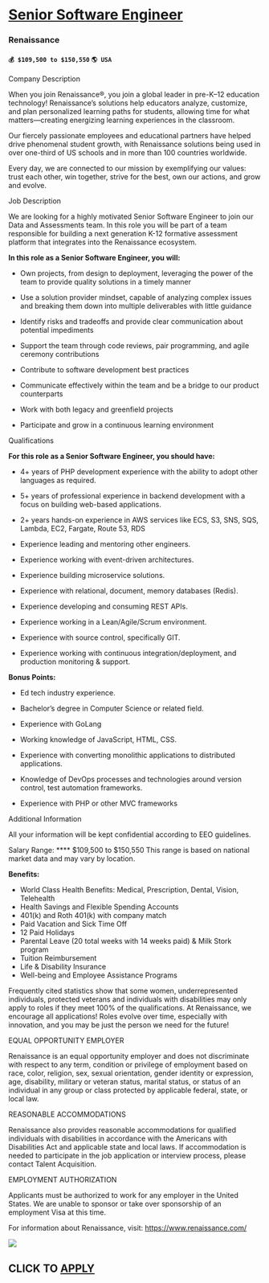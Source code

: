 # [Senior Software Engineer](https://www.remotewlb.com/apply/senior-software-engineer-86463)  
### Renaissance  
#### `💰 $109,500 to $150,550` `🌎 USA`  
  
  

Company Description

When you join Renaissance®, you join a global leader in pre-K–12 education technology! Renaissance’s solutions help educators analyze, customize, and plan personalized learning paths for students, allowing time for what matters—creating energizing learning experiences in the classroom.

Our fiercely passionate employees and educational partners have helped drive phenomenal student growth, with Renaissance solutions being used in over one-third of US schools and in more than 100 countries worldwide.

Every day, we are connected to our mission by exemplifying our values: trust each other, win together, strive for the best, own our actions, and grow and evolve.

  
  

Job Description

We are looking for a highly motivated Senior Software Engineer to join our Data and Assessments team. In this role you will be part of a team responsible for building a next generation K-12 formative assessment platform that integrates into the Renaissance ecosystem.

**In this role as a Senior Software Engineer, you will:**

  * Own projects, from design to deployment, leveraging the power of the team to provide quality solutions in a timely manner 

  * Use a solution provider mindset, capable of analyzing complex issues and breaking them down into multiple deliverables with little guidance 

  * Identify risks and tradeoffs and provide clear communication about potential impediments 

  * Support the team through code reviews, pair programming, and agile ceremony contributions 

  * Contribute to software development best practices 

  * Communicate effectively within the team and be a bridge to our product counterparts 

  * Work with both legacy and greenfield projects 

  * Participate and grow in a continuous learning environment 

  
  

Qualifications

 **For this role as a Senior Software Engineer, you should have:**

  * 4+ years of PHP development experience with the ability to adopt other languages as required. 

  * 5+ years of professional experience in backend development with a focus on building web-based applications. 

  * 2+ years hands-on experience in AWS services like ECS, S3, SNS, SQS, Lambda, EC2, Fargate, Route 53, RDS 

  * Experience leading and mentoring other engineers. 

  * Experience working with event-driven architectures. 

  * Experience building microservice solutions. 

  * Experience with relational, document, memory databases (Redis). 

  * Experience developing and consuming REST APIs. 

  * Experience working in a Lean/Agile/Scrum environment. 

  * Experience with source control, specifically GIT. 

  * Experience working with continuous integration/deployment, and production monitoring & support. 

**Bonus Points:**

  * Ed tech industry experience. 

  * Bachelor’s degree in Computer Science or related field. 

  * Experience with GoLang 

  * Working knowledge of JavaScript, HTML, CSS. 

  * Experience with converting monolithic applications to distributed applications. 

  * Knowledge of DevOps processes and technologies around version control, test automation frameworks. 

  * Experience with PHP or other MVC frameworks 

  
  

Additional Information

All your information will be kept confidential according to EEO guidelines.

Salary Range: **** $109,500 to $150,550 This range is based on national market data and may vary by location.

 **Benefits:**

  * World Class Health Benefits: Medical, Prescription, Dental, Vision, Telehealth
  * Health Savings and Flexible Spending Accounts
  * 401(k) and Roth 401(k) with company match
  * Paid Vacation and Sick Time Off
  * 12 Paid Holidays
  * Parental Leave (20 total weeks with 14 weeks paid) & Milk Stork program
  * Tuition Reimbursement
  * Life & Disability Insurance
  * Well-being and Employee Assistance Programs

Frequently cited statistics show that some women, underrepresented individuals, protected veterans and individuals with disabilities may only apply to roles if they meet 100% of the qualifications. At Renaissance, we encourage all applications! Roles evolve over time, especially with innovation, and you may be just the person we need for the future!

EQUAL OPPORTUNITY EMPLOYER

Renaissance is an equal opportunity employer and does not discriminate with respect to any term, condition or privilege of employment based on race, color, religion, sex, sexual orientation, gender identity or expression, age, disability, military or veteran status, marital status, or status of an individual in any group or class protected by applicable federal, state, or local law.

REASONABLE ACCOMMODATIONS

Renaissance also provides reasonable accommodations for qualified individuals with disabilities in accordance with the Americans with Disabilities Act and applicable state and local laws. If accommodation is needed to participate in the job application or interview process, please contact Talent Acquisition.

EMPLOYMENT AUTHORIZATION

Applicants must be authorized to work for any employer in the United States. We are unable to sponsor or take over sponsorship of an employment Visa at this time.

For information about Renaissance, visit: https://www.renaissance.com/

![](https://remotive.com/job/track/1902201/blank.gif?source=public_api)  
## CLICK TO [APPLY](https://www.remotewlb.com/apply/senior-software-engineer-86463)

